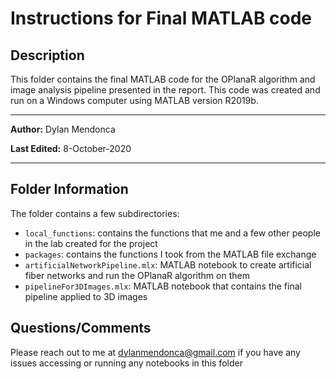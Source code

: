# Instructions for Final MATLAB code

## Description

This folder contains the final MATLAB code for the OPlanaR algorithm and image analysis pipeline presented in the report. This code was created and run on a Windows computer using MATLAB version R2019b. 

<hr>

**Author:** Dylan Mendonca

**Last Edited:** 8-October-2020

<hr>

## Folder Information

The folder contains a few subdirectories:

- `local_functions`: contains the functions that me and a few other people in the lab created for the project
- `packages`: contains the functions I took from the MATLAB file exchange
- `artificialNetworkPipeline.mlx`: MATLAB notebook to create artificial fiber networks and run the OPlanaR algorithm on them
- `pipelineFor3DImages.mlx`: MATLAB notebook that contains the final pipeline applied to 3D images

## Questions/Comments

Please reach out to me at dylanmendonca@gmail.com if you have any issues accessing or running any notebooks in this folder